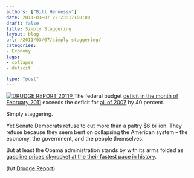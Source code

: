 ```yaml
---
authors: ["Bill Hennessy"]
date: 2011-03-07 22:23:17+00:00
draft: false
title: Simply Staggering
layout: blog
url: /2011/03/07/simply-staggering/
categories:
- Economy
tags:
- collapse
- deficit

type: "post"
---
```


[![DRUDGE REPORT 2011®](https://hennessysview.com/wp-content/uploads/2011/03/DRUDGEREPORT2011.png)
](https://drudgereport.com) The federal budget [deficit in the month of February 2011](https://www.washingtontimes.com/news/2011/mar/7/government-posts-biggest-monthly-deficit-ever/) exceeds the deficit for [all of 2007](https://blogs.wsj.com/economics/2007/10/05/deficit-for-fiscal-2007-slides/) by 40 percent. 

Simply staggering.

Yet Senate Democrats refuse to cut more than a paltry $6 billion. They refuse because they seem bent on collapsing the American system – the economy, the government, and the people themselves.

But at least the Obama administration stands by with its arms folded as [gasoline prices skyrocket at the their fastest pace in history](https://edition.cnn.com/2011/TRAVEL/03/06/gas.prices/). 

(h/t [Drudge Report](https://drudgereport.com))
